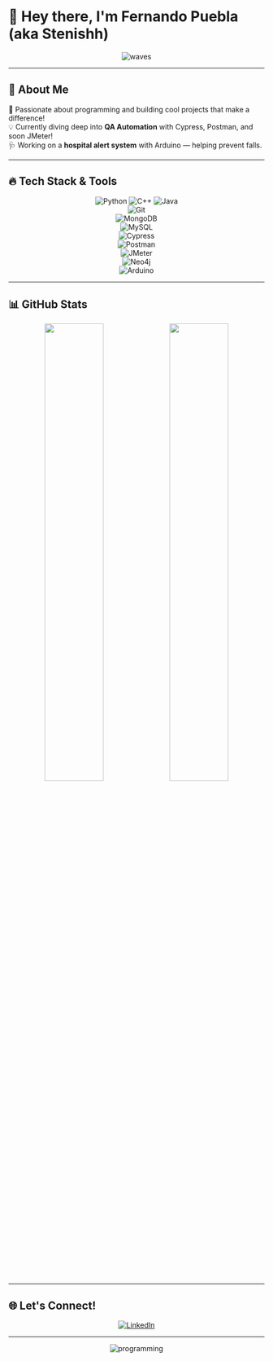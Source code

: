 # 👋 Hey there, I'm **Fernando Puebla** (aka Stenishh)  

<div align="center">

![waves](https://media.giphy.com/media/hvRJCLFzcasrR4ia7z/giphy.gif)

</div>

---

## 🚀 About Me

🎯 Passionate about programming and building cool projects that make a difference!  
💡 Currently diving deep into **QA Automation** with Cypress, Postman, and soon JMeter!  
🩺 Working on a **hospital alert system** with Arduino — helping prevent falls.  

---

## 🔥 Tech Stack & Tools

<div align="center">

![Python](https://img.shields.io/badge/Python-3776AB?style=for-the-badge&logo=python&logoColor=white) 
![C++](https://img.shields.io/badge/C++-00599C?style=for-the-badge&logo=cplusplus&logoColor=white) 
![Java](https://img.shields.io/badge/Java-007396?style=for-the-badge&logo=java&logoColor=white)  
![Git](https://img.shields.io/badge/Git-F05032?style=for-the-badge&logo=git&logoColor=white)  
![MongoDB](https://img.shields.io/badge/MongoDB-47A248?style=for-the-badge&logo=mongodb&logoColor=white)  
![MySQL](https://img.shields.io/badge/MySQL-4479A1?style=for-the-badge&logo=mysql&logoColor=white)  
![Cypress](https://img.shields.io/badge/Cypress-17202C?style=for-the-badge&logo=cypress&logoColor=white)  
![Postman](https://img.shields.io/badge/Postman-FF6C37?style=for-the-badge&logo=postman&logoColor=white)  
![JMeter](https://img.shields.io/badge/JMeter-D22128?style=for-the-badge&logo=apachejmeter&logoColor=white)  
![Neo4j](https://img.shields.io/badge/Neo4j-008CC1?style=for-the-badge&logo=neo4j&logoColor=white)  
![Arduino](https://img.shields.io/badge/Arduino-00979D?style=for-the-badge&logo=arduino&logoColor=white)

</div>

---

## 📊 GitHub Stats

<div align="center">

<img src="https://github-readme-stats.vercel.app/api?username=Stenishh&show_icons=true&theme=radical&hide_border=true&count_private=true" width="48%" />

<img src="https://github-readme-stats.vercel.app/api/top-langs/?username=Stenishh&layout=compact&theme=radical&hide_border=true" width="48%" />

</div>

---

## 🌐 Let's Connect!

<div align="center">

[![LinkedIn](https://img.shields.io/badge/LinkedIn-0077B5?style=for-the-badge&logo=linkedin&logoColor=white)](https://www.linkedin.com/in/fernandopuebla/)

</div>

---

<div align="center">

![programming](https://media.giphy.com/media/3oEjI6SIIHBdRxXI40/giphy.gif)

</div>

